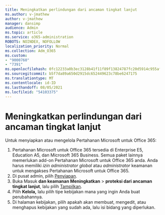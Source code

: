 ```yaml
---
title: Meningkatkan perlindungan dari ancaman tingkat lanjut
ms.author: v-jmathew
author: v-jmathew
manager: dansimp
audience: Admin
ms.topic: article
ms.service: o365-administration
ROBOTS: NOINDEX, NOFOLLOW
localization_priority: Normal
ms.collection: Adm_O365
ms.custom:
- "9000760"
- "7391"
ms.openlocfilehash: 0fc12233a0b3ec3128b41f11f89f13824787fc20d5914c955afb8446a7fa3ced
ms.sourcegitcommit: b5f7da89a650d2915dc652449623c78be6247175
ms.translationtype: MT
ms.contentlocale: id-ID
ms.lasthandoff: 08/05/2021
ms.locfileid: "54103375"
---
```

# <a name="increase-protection-from-advanced-threats"></a>Meningkatkan perlindungan dari ancaman tingkat lanjut

Untuk menyiapkan atau mengelola Pertahanan Microsoft untuk Office 365:

1. Pertahanan Microsoft untuk Office 365 tersedia di Enterprise E5, Education A5, dan Microsoft 365 Business. Semua paket lainnya memerlukan add-on Pertahanan Microsoft untuk Office 365 anda. Anda harus memiliki *izin administrator global* atau *administrator* keamanan untuk mengakses Pertahanan Microsoft untuk Office 365.
2. Di pusat admin, pilih [Penyiapan](https://go.microsoft.com/fwlink/p/?linkid=2075721).
3. Buka Masuk **dan keamanan Meningkatkan**  >  **proteksi dari ancaman tingkat lanjut**, lalu pilih [Tampilkan](https://go.microsoft.com/fwlink/?linkid=2109302).
4. Pilih **Kelola,** lalu pilih tipe kebijakan mana yang ingin Anda buat perubahannya.
5. Di halaman kebijakan, pilih apakah akan membuat, mengedit, atau menghapus kebijakan yang sudah ada, lalu isi bidang yang diperlukan.
